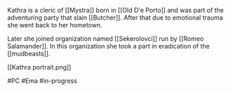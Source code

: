 Kathra is a cleric of [[Mystra]] born in [[Old D'e Porto]] and was part of the adventuring party that slain [[Butcher]]. After that due to emotional trauma she went back to her hometown.

Later she joined organization named [[Sekerolovci]] run by [[Romeo Salamander]]. 
In this organization she took a part in eradication of the [[mudbeasts]].

[[Kathra portrait.png]]

#PC #Ema #in-progress
